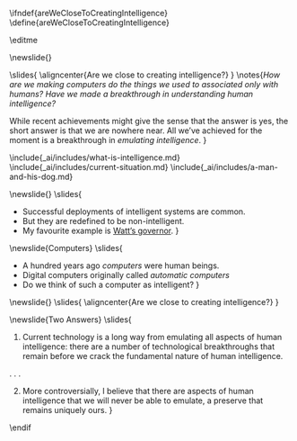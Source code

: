 \ifndef{areWeCloseToCreatingIntelligence}
\define{areWeCloseToCreatingIntelligence}

\editme

\newslide{}

\slides{
\aligncenter{Are we close to creating intelligence?</center>}
}
\notes{*How are we making computers do the things we used to associated only with humans? Have we made a breakthrough in understanding human intelligence?*

While recent achievements might give the sense that the answer is yes, the short answer is that we are nowhere near. All we’ve achieved for the moment is a breakthrough in *emulating intelligence*. }

\include{_ai/includes/what-is-intelligence.md}
\include{_ai/includes/current-situation.md}
\include{_ai/includes/a-man-and-his-dog.md}

\newslide{}
\slides{
* Successful deployments of intelligent systems are common.
* But they are redefined to be non-intelligent. 
* My favourite example is [Watt’s governor](https://en.wikipedia.org/wiki/Centrifugal_governor). 
}

\newslide{Computers}
\slides{
* A hundred years ago *computers* were human beings.
* Digital computers originally called *automatic computers* 
* Do we think of such a computer as intelligent?
}

\newslide{}
\slides{
\aligncenter{Are we close to creating intelligence?}
}

\newslide{Two Answers}
\slides{
1. Current technology is a long way from emulating all aspects of human intelligence: there are a number of technological breakthroughs that remain before we crack the fundamental nature of human intelligence.

. . .

2. More controversially, I believe that there are aspects of human intelligence that we will never be able to emulate, a preserve that remains uniquely ours. 
}

\endif
